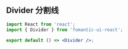 ## Divider 分割线

```jsx
import React from 'react';
import { Divider } from 'fomantic-ui-react';

export default () => <Divider />;
```

<API src="../../../src/divider/Divider.tsx"></API>
